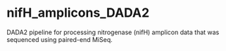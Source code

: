 # nifH_amplicons_DADA2
DADA2 pipeline for processing nitrogenase (nifH) amplicon data that was sequenced using paired-end MiSeq.
